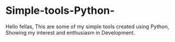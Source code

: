 # Simple-tools-Python-
Hello fellas, This are some of my simple tools created using Python, Showing my interest and enthusiasm in Development. 
